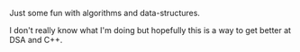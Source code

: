 Just some fun with algorithms and data-structures.

I don't really know what I'm doing but hopefully this is a way to get better at DSA and C++.
